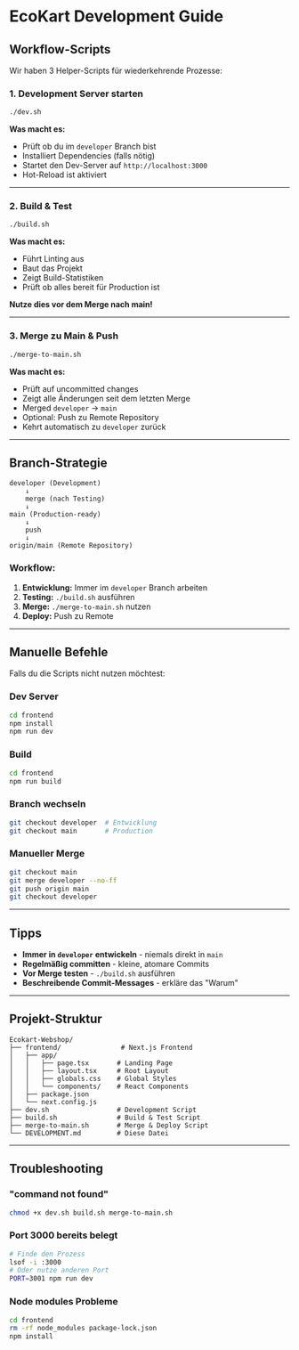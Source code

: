 # EcoKart Development Guide

## Workflow-Scripts

Wir haben 3 Helper-Scripts für wiederkehrende Prozesse:

### 1. Development Server starten

```bash
./dev.sh
```

**Was macht es:**
- Prüft ob du im `developer` Branch bist
- Installiert Dependencies (falls nötig)
- Startet den Dev-Server auf `http://localhost:3000`
- Hot-Reload ist aktiviert

---

### 2. Build & Test

```bash
./build.sh
```

**Was macht es:**
- Führt Linting aus
- Baut das Projekt
- Zeigt Build-Statistiken
- Prüft ob alles bereit für Production ist

**Nutze dies vor dem Merge nach main!**

---

### 3. Merge zu Main & Push

```bash
./merge-to-main.sh
```

**Was macht es:**
- Prüft auf uncommitted changes
- Zeigt alle Änderungen seit dem letzten Merge
- Merged `developer` → `main`
- Optional: Push zu Remote Repository
- Kehrt automatisch zu `developer` zurück

---

## Branch-Strategie

```
developer (Development)
    ↓
    merge (nach Testing)
    ↓
main (Production-ready)
    ↓
    push
    ↓
origin/main (Remote Repository)
```

### Workflow:

1. **Entwicklung:** Immer im `developer` Branch arbeiten
2. **Testing:** `./build.sh` ausführen
3. **Merge:** `./merge-to-main.sh` nutzen
4. **Deploy:** Push zu Remote

---

## Manuelle Befehle

Falls du die Scripts nicht nutzen möchtest:

### Dev Server
```bash
cd frontend
npm install
npm run dev
```

### Build
```bash
cd frontend
npm run build
```

### Branch wechseln
```bash
git checkout developer  # Entwicklung
git checkout main       # Production
```

### Manueller Merge
```bash
git checkout main
git merge developer --no-ff
git push origin main
git checkout developer
```

---

## Tipps

- **Immer in `developer` entwickeln** - niemals direkt in `main`
- **Regelmäßig committen** - kleine, atomare Commits
- **Vor Merge testen** - `./build.sh` ausführen
- **Beschreibende Commit-Messages** - erkläre das "Warum"

---

## Projekt-Struktur

```
Ecokart-Webshop/
├── frontend/               # Next.js Frontend
│   ├── app/
│   │   ├── page.tsx       # Landing Page
│   │   ├── layout.tsx     # Root Layout
│   │   ├── globals.css    # Global Styles
│   │   └── components/    # React Components
│   ├── package.json
│   └── next.config.js
├── dev.sh                 # Development Script
├── build.sh               # Build & Test Script
├── merge-to-main.sh       # Merge & Deploy Script
└── DEVELOPMENT.md         # Diese Datei
```

---

## Troubleshooting

### "command not found"
```bash
chmod +x dev.sh build.sh merge-to-main.sh
```

### Port 3000 bereits belegt
```bash
# Finde den Prozess
lsof -i :3000
# Oder nutze anderen Port
PORT=3001 npm run dev
```

### Node modules Probleme
```bash
cd frontend
rm -rf node_modules package-lock.json
npm install
```
